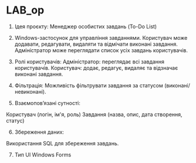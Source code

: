 # LAB_op
1) Ідея проєкту: Менеджер особистих завдань (To-Do List)
2) Windows-застосунок для управління завданнями. Користувач може додавати, редагувати, видаляти та відмічати виконані завдання. Адміністратор може переглядати список усіх завдань користувачів.
3) Ролі користувачів:
 Адміністратор: переглядає всі завдання користувачів.
 Користувач: додає, редагує, видаляє та відзначає виконані завдання.

4)  Фільтрація:
 Можливість фільтрувати завдання за статусом (виконані/невиконані).

5) Взаємопов’язані сутності:

  Користувач (логін, ім'я, роль)
  Завдання (назва, опис, дата створення, статус)

6) Збереження даних:

 Використання SQL для збереження завдань.

7) Тип UI
   Windows Forms

